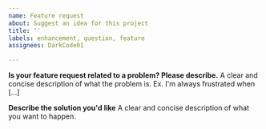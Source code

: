 ```yaml
---
name: Feature request
about: Suggest an idea for this project
title: ''
labels: enhancement, question, feature
assignees: DarkCode01

---
```


**Is your feature request related to a problem? Please describe.**
A clear and concise description of what the problem is. Ex. I'm always frustrated when [...]

**Describe the solution you'd like**
A clear and concise description of what you want to happen.
